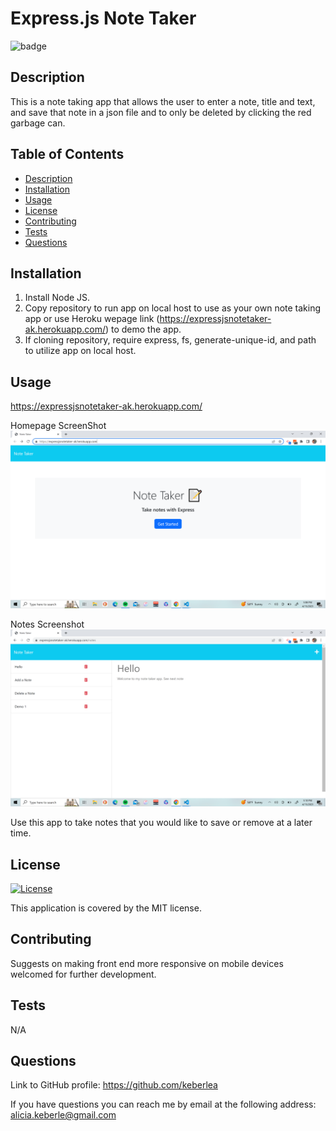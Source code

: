
  # Express.js Note Taker
  
  ![badge](https://img.shields.io/badge/License-MIT-yellow.svg)
  

  ## Description
  This is a note taking app that allows the user to enter a note, title and text, and save that note in a json file and to only be deleted by clicking the red garbage can.

  ## Table of Contents
   - [Description](#Description)
   - [Installation](#Installation)
   - [Usage](#Usage)
   - [License](#License)
   - [Contributing](#Contributing)
   - [Tests](#Tests)
   - [Questions](#Questions)

  ## Installation
  1. Install Node JS. 
  2. Copy repository to run app on local host to use as your own note taking app or use Heroku wepage link (https://expressjsnotetaker-ak.herokuapp.com/) to demo the app. 
  3. If cloning repository, require express, fs, generate-unique-id, and path to utilize app on local host.

  ## Usage
  https://expressjsnotetaker-ak.herokuapp.com/

  Homepage ScreenShot
  ![Alt text](Homepage.PNG)

  Notes Screenshot 
  ![Alt text](NotesPage.PNG)

  
  Use this app to take notes that you would like to save or remove at a later time.

  ## License 
  
  [![License](https://img.shields.io/badge/License-MIT-yellow.svg)](https://opensource.org/licenses/https://opensource.org/licenses/MIT)

  This application is covered by the MIT license.
  
  ## Contributing
  Suggests on making front end more responsive on mobile devices welcomed for further development.

  ## Tests
  N/A

  ## Questions
  Link to GitHub profile: https://github.com/keberlea
  
  If you have questions you can reach me by email at the following address: alicia.keberle@gmail.com
  